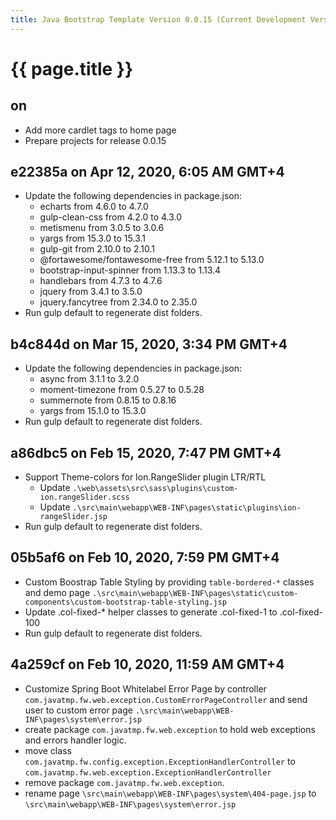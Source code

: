 ```yaml
---
title: Java Bootstrap Template Version 0.0.15 (Current Development Version)
---
```

# {{ page.title }}

## on 
- Add more cardlet tags to home page
- Prepare projects for release 0.0.15

## e22385a on Apr 12, 2020, 6:05 AM GMT+4
- Update the following dependencies in package.json:
    - echarts from 4.6.0 to 4.7.0
    - gulp-clean-css from 4.2.0 to 4.3.0
    - metismenu from 3.0.5 to 3.0.6
    - yargs from 15.3.0 to 15.3.1
    - gulp-git from 2.10.0  to 2.10.1
    - @fortawesome/fontawesome-free from 5.12.1 to 5.13.0
    - bootstrap-input-spinner from 1.13.3 to 1.13.4
    - handlebars from 4.7.3 to 4.7.6
    - jquery from 3.4.1 to 3.5.0
    - jquery.fancytree from 2.34.0 to 2.35.0
- Run gulp default to regenerate dist folders.

## b4c844d on Mar 15, 2020, 3:34 PM GMT+4
- Update the following dependencies in package.json:
    - async from 3.1.1 to 3.2.0
    - moment-timezone from 0.5.27 to 0.5.28
    - summernote from 0.8.15 to 0.8.16
    - yargs from 15.1.0 to 15.3.0
- Run gulp default to regenerate dist folders.

## a86dbc5 on Feb 15, 2020, 7:47 PM GMT+4
- Support Theme-colors for Ion.RangeSlider plugin LTR/RTL
    - Update `.\web\assets\src\sass\plugins\custom-ion.rangeSlider.scss`
    - Update `.\src\main\webapp\WEB-INF\pages\static\plugins\ion-rangeSlider.jsp`
- Run gulp default to regenerate dist folders.

## 05b5af6 on Feb 10, 2020, 7:59 PM GMT+4
- Custom Boostrap Table Styling by providing `table-bordered-*` classes and demo page
`.\src\main\webapp\WEB-INF\pages\static\custom-components\custom-bootstrap-table-styling.jsp`
- Update .col-fixed-* helper classes to generate .col-fixed-1 to .col-fixed-100
- Run gulp default to regenerate dist folders.

## 4a259cf on Feb 10, 2020, 11:59 AM GMT+4
- Customize Spring Boot Whitelabel Error Page by controller `com.javatmp.fw.web.exception.CustomErrorPageController`
and send user to custom error page `.\src\main\webapp\WEB-INF\pages\system\error.jsp`
- create package `com.javatmp.fw.web.exception` to hold web exceptions and errors handler logic.
- move class `com.javatmp.fw.config.exception.ExceptionHandlerController` to `com.javatmp.fw.web.exception.ExceptionHandlerController`
- remove package `com.javatmp.fw.web.exception`.
- rename page `\src\main\webapp\WEB-INF\pages\system\404-page.jsp` to `\src\main\webapp\WEB-INF\pages\system\error.jsp`
